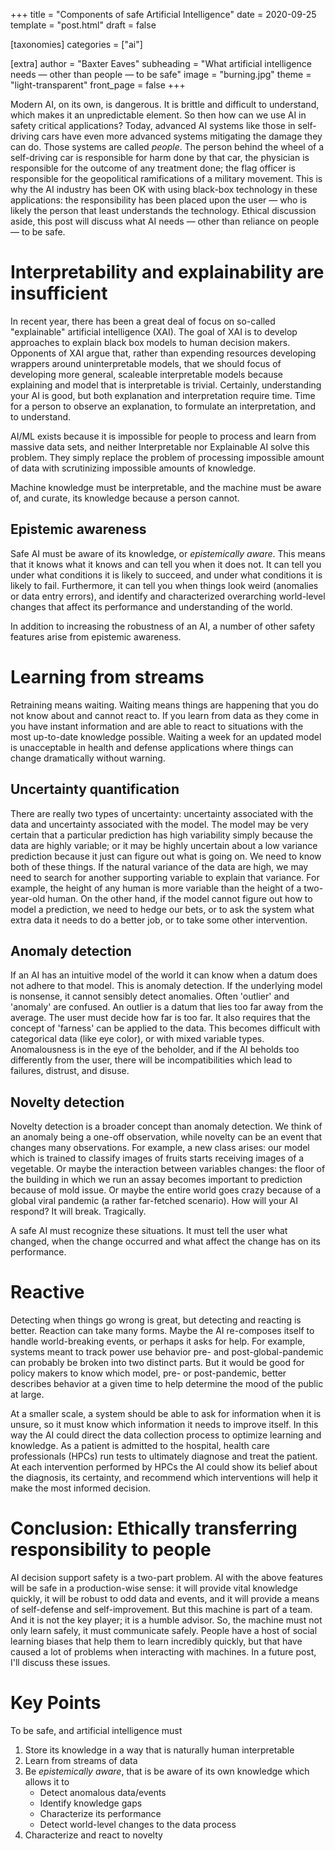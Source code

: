 +++
title = "Components of safe Artificial Intelligence"
date = 2020-09-25
template = "post.html"
draft = false

[taxonomies]
categories = ["ai"]

[extra]
author = "Baxter Eaves"
subheading = "What artificial intelligence needs — other than people — to be safe"
image = "burning.jpg"
theme = "light-transparent"
front_page = false
+++

Modern AI, on its own, is dangerous. It is brittle and difficult to understand,
which makes it an unpredictable element. So then how can we use AI in safety
critical applications? Today, advanced AI systems like those in self-driving
cars have even more advanced systems mitigating the damage they can do. Those
systems are called *people*. The person behind the wheel of a self-driving car
is responsible for harm done by that car, the physician is responsible for the
outcome of any treatment done; the flag officer is responsible for the
geopolitical ramifications of a military movement. This is why the AI industry
has been OK with using black-box technology in these applications: the
responsibility has been placed upon the user &mdash; who is likely the person
that least understands the technology. Ethical discussion aside, this post will
discuss what AI needs &mdash; other than reliance on people &mdash; to be safe.


# Interpretability and explainability are insufficient

In recent year, there has been a great deal of focus on so-called "explainable"
artificial intelligence (XAI). The goal of XAI is to develop approaches to
explain black box models to human decision makers. Opponents of XAI argue that,
rather than expending resources developing wrappers around uninterpretable
models, that we should focus of developing more general, scaleable interpretable
models because explaining and model that is interpretable is trivial.
Certainly, understanding your AI is good, but both explanation and
interpretation require time. Time for a person to observe an explanation, to
formulate an interpretation, and to understand.

AI/ML exists because it is impossible for people to process and learn from
massive data sets, and neither Interpretable nor Explainable AI solve this
problem. They simply replace the problem of processing impossible amount of data
with scrutinizing impossible amounts of knowledge.

Machine knowledge must be interpretable, and the machine must be aware of, and
curate, its knowledge because a person cannot.

## Epistemic awareness

Safe AI must be aware of its knowledge, or *epistemically aware*. This means
that it knows what it knows and can tell you when it does not. It can tell you
under what conditions it is likely to succeed, and under what conditions it is
likely to fail. Furthermore, it can tell you when things look weird (anomalies
or data entry errors), and identify and characterized overarching world-level
changes that affect its performance and understanding of the world. 

In addition to increasing the robustness of an AI, a number of other safety
features arise from epistemic awareness.

<!-- 
# Interpretability; not explainability

In the past year or two "Explainable AI" has become a buzzword. It is a kind of
AI that attempts to explain where its decisions came from. Any kind of AI can be
explainable as long as you have a way to explain it. On the other hand,
*interpretable* AI must be self-explanatory. Its knowledge must be transparent
to the user without any extra machinery. Find a more in-depth discussion of the
limits of explainability [here](@/blog/explainable-problems.md), but relevant to
this discussion: interpretability offers safety but explainabilty does not.

## Explainabilty

Explainability does not guarantee safety for a number of reasons that boil down
to the idea that explaining that something is unsafe does not make it safe. If I
know a software quirk in a car's lane assist can cause random swerving at high
speeds, I will choose not to ride in that car.

1. Explanations are not necessarily informative. "Because these pixels made me
   think she was a car" tells you why, but it doesn't really. Adding
   information, "because these pixels activated a 'car wheel' patch, which made
   me think she was a car" is equally unsatisfactory.

2. Explanations of unexplainable models need explanation. Explanations are often
   ad-hoc methodologies built on top of black box models. Since these
   methodologies are ad-hoc, they require their own explanation, meaning the
   explanations are often opaque to the user.

3. Explanations can be gamed. Explanations are *generated*. I hope no one would
   do this, but a neural net designed to explain another neural net could be
   trained specifically to generate explanations that please users; not
   explanations inform users. For example, we may wish to deploy a clinical
   decision support software that generates plain text explanations. A separate
   AI must be trained to generate explanations from the AI doing the decision
   support. If user feedback is integrated into the model unchecked, the AI
   could get to the point where it tells users what they want to hear rather
   than what they need to hear. More nefarious AI practitioners could
   specifically design systems to generate explanations that were satisfactory
   for bypassing regulation, such as those proposed by the FDA for software as a
   medical device.


## Interpretability

Rather, what we need is models that are interpretable; models whose knowledge
can be displayed directly to the decision-maker without a translator. Showing
the machine knowledge directly to the decision-maker allows decision-makers to
selectively trust the model based on its beliefs.

Again, find a more in-depth discussion of explainabilty and interpretability
[here](@/blog/explainable-problems.md).
-->

# Learning from streams

Retraining means waiting. Waiting means things are happening that you do not
know about and cannot react to. If you learn from data as they come in you have
instant information and are able to react to situations with the most up-to-date
knowledge possible. Waiting a week for an updated model is unacceptable in
health and defense applications where things can change dramatically without
warning.

## Uncertainty quantification

There are really two types of uncertainty: uncertainty associated with the data
and uncertainty associated with the model. The model may be very certain that a
particular prediction has high variability simply because the data are highly
variable; or it may be highly uncertain about a low variance prediction because
it just can figure out what is going on. We need to know both of these things.
If the natural variance of the data are high, we may need to search for another
supporting variable to explain that variance. For example, the height of any
human is more variable than the height of a two-year-old human. On the other
hand, if the model cannot figure out how to model a prediction, we need to hedge
our bets, or to ask the system what extra data it needs to do a better job, or
to take some other intervention.

## Anomaly detection

If an AI has an intuitive model of the world it can know when a datum does not
adhere to that model. This is anomaly detection. If the underlying model is
nonsense, it cannot sensibly detect anomalies. Often 'outlier' and 'anomaly' are
confused. An outlier is a datum that lies too far away from the average. The
user must decide how far is too far. It also requires that the concept of
'farness' can be applied to the data. This becomes difficult with categorical
data (like eye color), or with mixed variable types. Anomalousness is in the eye
of the beholder, and if the AI beholds too differently from the user, there will
be incompatibilities which lead to failures, distrust, and disuse.

## Novelty detection

Novelty detection is a broader concept than anomaly detection. We think of an
anomaly being a one-off observation, while novelty can be an event that changes
many observations. For example, a new class arises: our model which is trained
to classify images of fruits starts receiving images of a vegetable. Or maybe
the interaction between variables changes: the floor of the building in which we
run an assay becomes important to prediction because of mold issue. Or maybe the
entire world goes crazy because of a global viral pandemic (a rather far-fetched
scenario). How will your AI respond? It will break. Tragically.

A safe AI must recognize these situations. It must tell the user what changed,
when the change occurred and what affect the change has on its performance.

# Reactive

Detecting when things go wrong is great, but detecting and reacting is better.
Reaction can take many forms. Maybe the AI re-composes itself to handle
world-breaking events, or perhaps it asks for help. For example, systems meant
to track power use behavior pre- and post-global-pandemic can probably be broken
into two distinct parts. But it would be good for policy makers to know which
model, pre- or post-pandemic, better describes behavior at a given time to help
determine the mood of the public at large.

At a smaller scale, a system should be able to ask for information when it is
unsure, so it must know which information it needs to improve itself. In this
way the AI could direct the data collection process to optimize learning and
knowledge. As a patient is admitted to the hospital, health care professionals
(HPCs) run tests to ultimately diagnose and treat the patient. At each
intervention performed by HPCs the AI could show its belief about the diagnosis,
its certainty, and recommend which interventions will help it make the most
informed decision.

# Conclusion: Ethically transferring responsibility to people

AI decision support safety is a two-part problem. AI with the above features
will be safe in a production-wise sense: it will provide vital knowledge
quickly, it will be robust to odd data and events, and it will provide a means
of self-defense and self-improvement. But this machine is part of a team. And it
is not the key player; it is a humble advisor. So, the machine must not only
learn safely, it must communicate safely. People have a host of social learning
biases that help them to learn incredibly quickly, but that have caused a lot of
problems when interacting with machines. In a future post, I'll discuss these
issues.

# Key Points

To be safe, and artificial intelligence must

1. Store its knowledge in a way that is naturally human interpretable
2. Learn from streams of data
2. Be *epistemically aware*, that is be aware of its own knowledge which allows
it to
    - Detect anomalous data/events
    - Identify knowledge gaps
    - Characterize its performance
    - Detect world-level changes to the data process
3. Characterize and react to novelty
